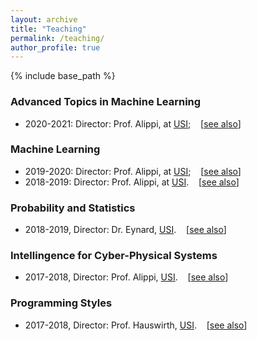 ```yaml
---
layout: archive
title: "Teaching"
permalink: /teaching/
author_profile: true
---
```


{% include base_path %}

### Advanced Topics in Machine Learning

- 2020-2021: Director: Prof. Alippi, at [USI](https://inf.usi.ch);
&nbsp;&nbsp; [[see also](https://search.usi.ch/courses/35262237/advanced-topics-in-machine-learning)]

### Machine Learning

- 2019-2020: Director: Prof. Alippi, at [USI](https://inf.usi.ch);
&nbsp;&nbsp; [[see also](https://search.usi.ch/en/courses/35260596/machine-learning)]
- 2018-2019: Director: Prof. Alippi, at [USI](https://inf.usi.ch).
&nbsp;&nbsp; [[see also](https://search.usi.ch/en/courses/35259461/machine-learning)]

### Probability and Statistics

- 2018-2019, Director: Dr. Eynard, [USI](https://inf.usi.ch).
&nbsp;&nbsp; [[see also](https://search.usi.ch/en/courses/35259416/probability-statistics)]

### Intellingence for Cyber-Physical Systems

- 2017-2018, Director: Prof. Alippi, [USI](https://inf.usi.ch).
&nbsp;&nbsp; [[see also](https://search.usi.ch/en/courses/35257131/cps-intelligence)]

### Programming Styles

- 2017-2018, Director: Prof. Hauswirth, [USI](https://inf.usi.ch).
&nbsp;&nbsp; [[see also](https://search.usi.ch/en/courses/35257209/programming-styles)]
